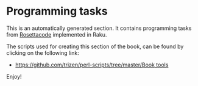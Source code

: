 # Programming tasks

This is an automatically generated section. It contains programming tasks from [Rosettacode](http://rosettacode.org) implemented in Raku.

The scripts used for creating this section of the book, can be found by clicking on the following link:
* [https://github.com/trizen/perl-scripts/tree/master/Book tools](https://github.com/trizen/perl-scripts/tree/master/Book%20tools)

Enjoy!
